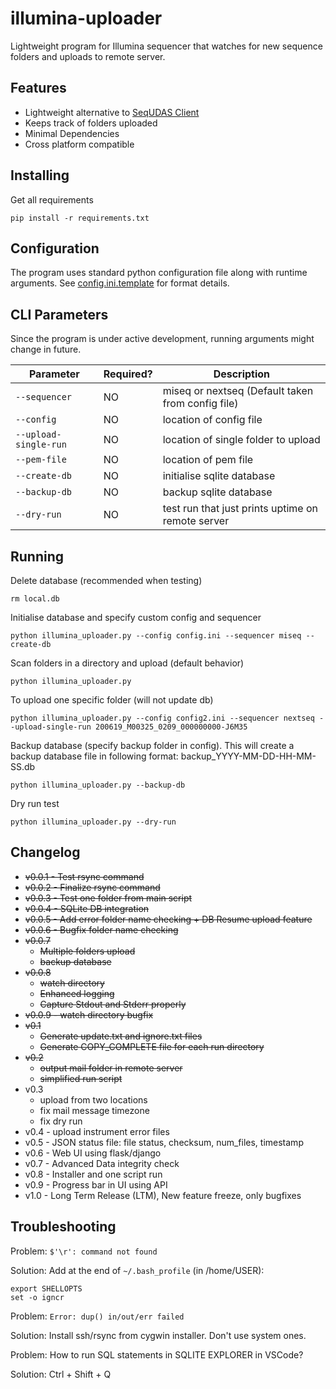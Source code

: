 # illumina-uploader
Lightweight program for Illumina sequencer that watches for new sequence folders and uploads to remote server.

## Features
- Lightweight alternative to [SeqUDAS Client](https://github.com/duanjunhyq/sequdas_client) 
- Keeps track of folders uploaded
- Minimal Dependencies
- Cross platform compatible

## Installing
Get all requirements
```
pip install -r requirements.txt
```

## Configuration
The program uses standard python configuration file along with runtime arguments. 
See [config.ini.template](config.ini.template) for format details.

## CLI Parameters
Since the program is under active development, running arguments might change in future.

| Parameter            | Required? | Description |
| -------------------- | --------- | ----------- |
| `--sequencer`        | NO       | miseq or nextseq (Default taken from config file) |
| `--config`           | NO       | location of config file |
| `--upload-single-run`| NO        | location of single folder to upload |
| `--pem-file`         | NO        | location of pem file |
| `--create-db`        | NO        | initialise sqlite database |
| `--backup-db`        | NO        | backup sqlite database |
| `--dry-run`          | NO        | test run that just prints uptime on remote server |

## Running

Delete database (recommended when testing)
```
rm local.db
```

Initialise database and specify custom config and sequencer
```
python illumina_uploader.py --config config.ini --sequencer miseq --create-db
```

Scan folders in a directory and upload (default behavior)
```
python illumina_uploader.py
```

To upload one specific folder (will not update db)
```
python illumina_uploader.py --config config2.ini --sequencer nextseq --upload-single-run 200619_M00325_0209_000000000-J6M35
```

Backup database (specify backup folder in config). This will create a backup database file in following format: backup_YYYY-MM-DD-HH-MM-SS.db
```
python illumina_uploader.py --backup-db
```

Dry run test
```
python illumina_uploader.py --dry-run
```

## Changelog
- ~~v0.0.1 - Test rsync command~~
- ~~v0.0.2 - Finalize rsync command~~
- ~~v0.0.3 - Test one folder from main script~~
- ~~v0.0.4 - SQLite DB integration~~
- ~~v0.0.5 - Add error folder name checking + DB Resume upload feature~~
- ~~v0.0.6 - Bugfix folder name checking~~
- ~~v0.0.7~~
    - ~~Multiple folders upload~~
    - ~~backup database~~
- ~~v0.0.8~~
    - ~~watch directory~~
    - ~~Enhanced logging~~
    - ~~Capture Stdout and Stderr properly~~
- ~~v0.0.9 - watch directory bugfix~~
- ~~v0.1~~
     - ~~Generate update.txt and ignore.txt files~~
     - ~~Generate COPY_COMPLETE file for each run directory~~
- ~~v0.2~~
     - ~~output mail folder in remote server~~
     - ~~simplified run script~~
- v0.3
     - upload from two locations
     - fix mail message timezone
     - fix dry run
- v0.4   - upload instrument error files
- v0.5   - JSON status file: file status, checksum, num_files, timestamp
- v0.6   - Web UI using flask/django
- v0.7   - Advanced Data integrity check
- v0.8   - Installer and one script run
- v0.9   - Progress bar in UI using API
- v1.0   - Long Term Release (LTM), New feature freeze, only bugfixes

## Troubleshooting
Problem: `$'\r': command not found`

Solution: Add at the end of `~/.bash_profile` (in /home/USER):
```
export SHELLOPTS
set -o igncr
```

Problem: `Error: dup() in/out/err failed`

Solution: Install ssh/rsync from cygwin installer. Don't use system ones.

Problem: How to run SQL statements in SQLITE EXPLORER in VSCode?

Solution: Ctrl + Shift + Q